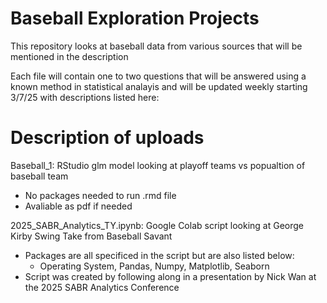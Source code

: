# Baseball Exploration Projects 
This repository looks at baseball data from various sources that will be mentioned in the description

Each file will contain one to two questions that will be answered using a known method in statistical analayis and will be updated weekly starting 3/7/25 with descriptions listed here:

# Description of uploads

Baseball_1: RStudio glm model looking at playoff teams vs popualtion of baseball team
  - No packages needed to run .rmd file
  - Avaliable as pdf if needed

2025_SABR_Analytics_TY.ipynb: Google Colab script looking at George Kirby Swing Take from Baseball Savant
  - Packages are all specificed in the script but are also listed below:
      - Operating System, Pandas, Numpy, Matplotlib, Seaborn
  - Script was created by following along in a presentation by Nick Wan at the 2025 SABR Analytics Conference
